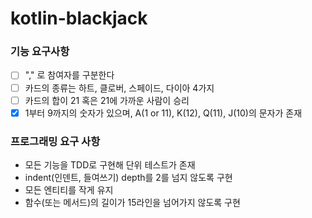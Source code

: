 # kotlin-blackjack

### 기능 요구사항
- [ ] "," 로 참여자를 구분한다
- [ ] 카드의 종류는 하트, 클로버, 스페이드, 다이아 4가지
- [ ] 카드의 합이 21 혹은 21에 가까운 사람이 승리
- [X] 1부터  9까지의 숫자가 있으며, A(1 or 11), K(12), Q(11), J(10)의 문자가 존재

### 프로그래밍 요구 사항
- 모든 기능을 TDD로 구현해 단위 테스트가 존재
- indent(인덴트, 들여쓰기) depth를 2를 넘지 않도록 구현
- 모든 엔티티를 작게 유지
- 함수(또는 메서드)의 길이가 15라인을 넘어가지 않도록 구현
